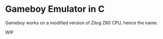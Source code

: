 # Gameboy Emulator in C

Gameboy works on a modified version of Zilog Z80 CPU, hence the name.

WIP
